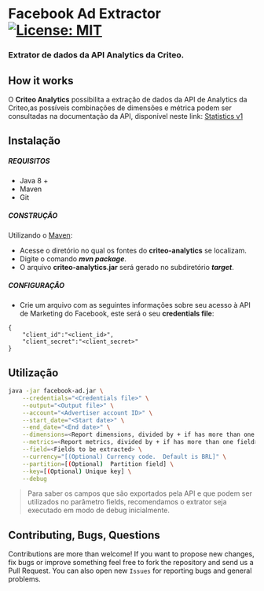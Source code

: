 
# Facebook Ad Extractor [![License: MIT](https://img.shields.io/badge/License-MIT-yellow.svg)](https://opensource.org/licenses/MIT)
### Extrator de dados da API Analytics da Criteo.

## How it works

O **Criteo Analytics** possibilita a extração de dados da API de Analytics da Criteo,as possíveis combinações de dimensões e métrica podem ser consultadas na documentação da API, disponível neste link: [Statistics v1](https://developers.criteo.com/marketing-solutions/v2020/docs/statistics-v1)

## Instalação

##### REQUISITOS

- Java 8 +
- Maven
- Git

##### CONSTRUÇÃO

Utilizando o [Maven](https://maven.apache.org/):

- Acesse o diretório no qual os fontes do **criteo-analytics** se localizam.
- Digite o comando _**mvn package**_.
- O arquivo **criteo-analytics.jar** será gerado no subdiretório **_target_**.

##### CONFIGURAÇÂO

* Crie um arquivo com as seguintes informações sobre seu acesso à API de Marketing do Facebook, este será o seu **credentials file**:

```
{
	"client_id":"<client_id>",
	"client_secret":"<client_secret>"
}
```

## Utilização

```bash
java -jar facebook-ad.jar \
	--credentials="<Credentials file>" \
	--output="<Output file>" \
	--account="<Advertiser account ID>" \
	--start_date="<Start date>" \
	--end_date="<End date>" \
	--dimensions=<Report dimensions, divided by + if has more than one field> \
	--metrics=<Report metrics, divided by + if has more than one field> \
	--field=<Fields to be extracted> \
	--currency="[(Optional) Currency code.  Default is BRL]" \
	--partition=[(Optional)  Partition field] \
	--key=[(Optional) Unique key] \
	--debug
```

> Para saber os campos que são exportados pela API e que podem ser utilizados no parâmetro fields, recomendamos o extrator seja executado em modo de debug inicialmente. 

## Contributing, Bugs, Questions
Contributions are more than welcome! If you want to propose new changes, fix bugs or improve something feel free to fork the repository and send us a Pull Request. You can also open new `Issues` for reporting bugs and general problems.
